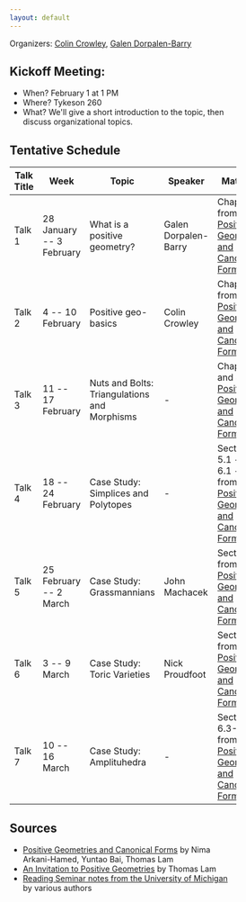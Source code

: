 ```yaml
---
layout: default
---
```


<head>
  <meta name="viewport" content="width=device-width, initial-scale=1">
   <style>
  * {
    box-sizing: border-box;
  }
.front_page_pic {
    width: 25%;
    border-radius: 25px;
    margin-left: auto;
    margin-right: auto;
    display: block;
} 
  </style>
</head>

Organizers: [Colin Crowley](https://sites.google.com/view/colincrowley/home), [Galen Dorpalen-Barry](https://galen.dorpalen-barry.org/)

## Kickoff Meeting:

- When? February 1 at 1 PM
- Where? Tykeson 260
- What? We'll give a short introduction to the topic, then discuss organizational topics.

## Tentative Schedule

| Talk Title | Week                   | Topic | Speaker | Materials |
|------------|------------------------|-------|---------|-----------|
| Talk 1     | 28 January -- 3 February | What is a positive geometry?   | Galen Dorpalen-Barry       | Chapter 1 from [Positive Geometries and Canonical Forms](https://arxiv.org/abs/1703.04541)         |
| Talk 2     | 4 -- 10 February         | Positive geo-basics   | Colin Crowley       | Chapter 2 from [Positive Geometries and Canonical Forms](https://arxiv.org/abs/1703.04541)          |
| Talk 3     | 11 -- 17 February        | Nuts and Bolts: Triangulations and Morphisms   | -       | Chapters 3 and 4 from [Positive Geometries and Canonical Forms](https://arxiv.org/abs/1703.04541)         |
| Talk 4     | 18 -- 24 February        | Case Study: Simplices and Polytopes  | -       | Sections 5.1 -- 5.2, 6.1 -- 6.2 from [Positive Geometries and Canonical Forms](https://arxiv.org/abs/1703.04541)           |
| Talk 5     | 25 February -- 2 March  | Case Study: Grassmannians   | John Machacek      | Section 5.5 from [Positive Geometries and Canonical Forms](https://arxiv.org/abs/1703.04541)         |
| Talk 6     | 3 -- 9 March             | Case Study: Toric Varieties   | Nick Proudfoot       | Section 5.6 from [Positive Geometries and Canonical Forms](https://arxiv.org/abs/1703.04541)         |
| Talk 7     | 10 -- 16 March           | Case Study: Amplituhedra   | -       | Section 6.3-6.6 from [Positive Geometries and Canonical Forms](https://arxiv.org/abs/1703.04541)      |


## Sources

- [Positive Geometries and Canonical Forms](https://arxiv.org/abs/1703.04541) by Nima Arkani-Hamed, Yuntao Bai, Thomas Lam
- [An Invitation to Positive Geometries](https://arxiv.org/abs/2208.05407) by Thomas Lam
- [Reading Seminar notes from the University of Michigan](https://ghseeli.github.io/seminars/learn_alco23_24) by various authors